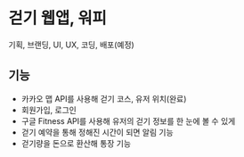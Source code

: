# 걷기 웹앱, 워피
기획, 브랜딩, UI, UX, 코딩, 배포(예정)

## 기능

- 카카오 맵 API를 사용해 걷기 코스, 유저 위치(완료)
- 회원가입, 로그인 
- 구글 Fitness API를 사용해 유저의 걷기 정보를 한 눈에 볼 수 있게
- 걷기 예약을 통해 정해진 시간이 되면 알림 기능
- 걷기량을 돈으로 환산해 통장 기능
